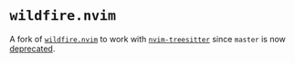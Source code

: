 # `wildfire.nvim`

A fork of [`wildfire.nvim`](https://github.com/SUSTech-data/wildfire.nvim) to work with [`nvim-treesitter`](https://github.com/nvim-treesitter/nvim-treesitter) since `master` is now [deprecated](https://github.com/nvim-treesitter/nvim-treesitter/issues/4767).
